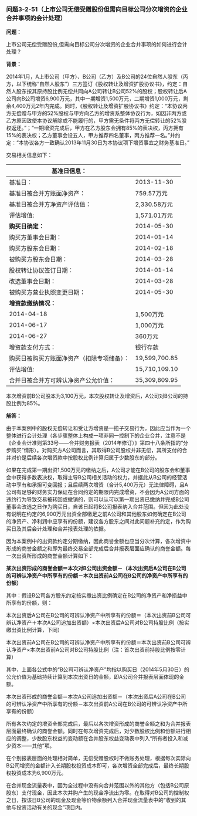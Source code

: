 ### 问题3-2-51（上市公司无偿受赠股份但需向目标公司分次增资的企业合并事项的会计处理）

**问题：**

上市公司无偿受赠股份,但需向目标公司分次增资的企业合并事项的如何进行会计处理？

**背景：**

2014年1月，A上市公司（甲方）、B公司（乙方）及B公司的24位自然人股东（丙方，以下统称“自然人股东”）三方签订《股权转让及增资扩股协议书》，约定：自然人股东按其原持股比例无偿共同向A公司转让B公司52%的股权；股权转让后A公司向B公司增资6,900万元，其中一期增资1,500万元，二期增资1,000万元，剩余4,400万元2年内完成。同时，《股权转让及增资扩股协议书》约定：“本协议丙方无偿赠与甲方的52%股权与甲方向乙方的增资系整体协议行为，如因非丙方或乙方原因致使本协议解除或不能履行的，甲方需无条件将丙方无偿转让的52%股权返还。”；“一期增资完成后，甲方在乙方股东会拥有85%的表决权，丙方拥有15%的表决权；乙方董事会设五人，甲方推荐四名董事，丙方推荐一名。”并约定：“本协议各方一致确认2013年11月30日为本协议项下增资事宜之财务基准日。”

交易相关信息如下：

| **基准日信息：**                           |                 |
|--------------------------------------------|-----------------|
| 基准日：                                   | 2013-11-30      |
| 基准日被合并方账面净资产：                 | 759.57万元      |
| 基准日被合并方净资产评估值：               | 2,330.58万元    |
| 评估增值:                                  | 1,571.01万元    |
| **购买日确定：**                           | 2014-05-30      |
| 购买方董事会日期：                         | 2014-01-14      |
| 购买方股东会日期：                         | 2014-02-18      |
| 被购买方股东会日期：                       | 2014-03-28      |
| 股权转让协议签订日期：                     | 2014-01-14      |
| 改选董事会日期：                           | 2014-03-28      |
| 被购买方营业执照变更日期：                 | 2014-05-30      |
| **增资款缴纳情况：**                       |                 |
| 2014-04-18                                 | 1,500万元       |
| 2014-06-17                                 | 1,000万元       |
| 2014-06-27                                 | 360万元         |
| 增资款支付方式：                           |  银行存款       |
| 购买日被购买方账面净资产（扣除专项储备）： |  19,599,700.85  |
| 评估增值:                                  |  15,710,109.10  |
| 合并日被合并方可辨认净资产公允价值：       |  35,309,809.95  |

本次增资前B公司股本为3,100万元，本次股权转让及增资后，A公司对B公司的持股比例为85%。

**解答：**

由于本案例中的股权无偿转让和受让方增资是一揽子交易行为，因此应当作为一个整体进行会计处理（各步骤整体上构成一项非同一控制下的企业合并，注意不是《企业会计准则第33号——合并财务报表（2014年修订）》第四十八条所指的“分步购买”情形）。对购买方A公司而言，其取得B公司股权并非无偿，其所支付的合并对价是后续各次增资款中按股权比例计算归属于少数股东的部分。

如果在完成第一期出资1,500万元的缴纳之后，A公司才能在B公司的股东会和董事会中获得多数表决权，取得主导B公司相关活动的权力，并据此从B公司的经营活动中享有和承担可变回报；且后续两次增资（合计5,400万元）无法律障碍，且A公司有足够的财务实力保证在合同约定的期限内完成增资，不会因为A公司方面的违约行为导致交易被转回或撤销的，则可以认可以第一期出资已缴纳并完成B公司董事会改选之日作为购买日，自该日起将B公司报表纳入合并范围。但因为此处没有说明在约定的6,900万元出资全部缴足之前A公司和其他股东如何确定在B公司的净资产、净利润中应享有的份额，建议各方股东之间对此问题补充约定，作为购买日及其后会计处理和合并报表处理的依据。

因为本案例中的出资款约定分期缴纳，因此商誉金额也应当分次计算，各次增资中形成的商誉金额之和即为最终交易全部完成后合并报表层面应确认的商誉金额。每一次出资所形成的商誉金额计算如下：

**某次出资形成的商誉金额＝本次对B公司出资金额－（本次出资后A公司在B公司的可辨认净资产中所享有的份额－本次出资前A公司在B公司的净资产中所享有的份额）**

其中：假设B公司各方股东约定按实缴出资比例确定在B公司的净资产和净损益中所享有的份额，则：

本次出资后A公司在B公司的可辨认净资产中所享有的份额＝（本次出资前B公司可辨认净资产＋本次A公司追加出资额）×本次出资后A公司对B公司持股比例（按实缴出资比例计算，下同）

本次出资前A公司在B公司的可辨认净资产中所享有的份额＝本次出资前B公司可辨认净资产×本次出资前A公司对B公司持股比例（注：首次出资前持股比例按零计算）

其中，上面各公式中的“B公司可辨认净资产”均指以购买日（2014年5月30日）的公允价值为基础持续计算到本次出资日的金额，即A公司合并报表层面体现的金额。

本次出资形成的商誉金额＝本次A公司追加出资额－（本次出资后A公司在B公司的可辨认净资产中所享有的份额－本次出资前A公司在B公司的可辨认净资产中所享有的份额）

所有各次约定的增资全部完成后，最后以各次增资形成的商誉金额之和为合并报表层面最终确认的商誉金额。同时在每次增资完成后，对少数股权比例和份额进行相应的调整，少数股东权益的变动额在合并股东权益变动表中列入“所有者投入和减少资本——其他”项。

在个别报表层面的处理相对简单，无偿受赠股权时不做账务处理，根据每次实际向B公司增资的金额计入长期股权投资成本即可，各次增资全部完成后，最终长期股权投资成本为6,900万元。

在合并现金流量表中，因为全过程中没有向合并范围以外的其他方（包括B公司原股东）支付现金，因此本次并购产生的现金净流出为零。在取得对B公司的控制权之日，按该日B公司的现金及现金等价物余额列入合并现金流量表中的“收到的其他与投资活动有关的现金”项目内。
